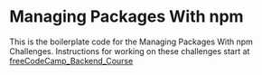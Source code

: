 # Managing Packages With npm

This is the boilerplate code for the Managing Packages With npm Challenges. Instructions for working on these challenges start at [freeCodeCamp_Backend_Course](https://www.freecodecamp.org/learn/back-end-development-and-apis/managing-packages-with-npm/how-to-use-package-json-the-core-of-any-node-js-project-or-npm-package)
